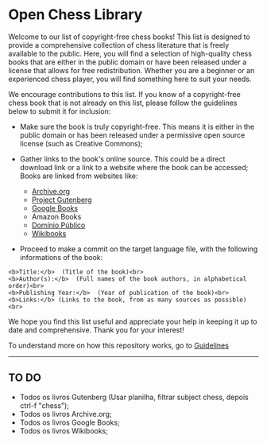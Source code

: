 # Open Chess Library

Welcome to our list of copyright-free chess books! This list is designed to provide a comprehensive collection of chess literature that is freely available to the public. Here, you will find a selection of high-quality chess books that are either in the public domain or have been released under a license that allows for free redistribution. Whether you are a beginner or an experienced chess player, you will find something here to suit your needs.

We encourage contributions to this list. If you know of a copyright-free chess book that is not already on this list, please follow the guidelines below to submit it for inclusion:

- Make sure the book is truly copyright-free. This means it is either in the public domain or has been released under a permissive open source license (such as Creative Commons); 
- Gather links to the book's online source. This could be a direct download link or a link to a website where the book can be accessed;
Books are linked from websites like:

    - [Archive.org](http://archive.org/)
    - [Project Gutenberg](https://www.gutenberg.org/)
    - [Google Books](https://books.google.com/)
    - Amazon Books
    - [Domínio Público](http://www.dominiopublico.gov.br/pesquisa/PesquisaObraForm.jsp)
    - [Wikibooks](https://www.wikibooks.org/)

- Proceed to make a commit on the target language file, with the following informations of the book:

`<b>Title:</b>  (Title of the book)<br>` <br>
`<b>Author(s):</b>  (Full names of the book authors, in alphabetical order)<br>` <br>
`<b>Publishing Year:</b>  (Year of publication of the book)<br>` <br>
`<b>Links:</b> (Links to the book, from as many sources as possible) <br>` <br>

We hope you find this list useful and appreciate your help in keeping it up to date and comprehensive. Thank you for your interest!

To understand more on how this repository works, go to [Guidelines](https://github.com/LeoBluuee/OpenChessLibrary/tree/main/Guidelines)

-------------------------------------------------------------------
## TO DO 

- Todos os livros Gutenberg (Usar planilha, filtrar subject chess, depois ctrl-f "chess");
- Todos os livros Archive.org;
- Todos os livros Google Books;
- Todos os livros Wikibooks; 

